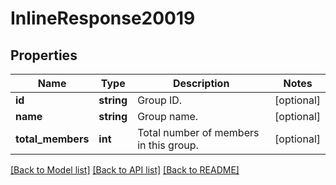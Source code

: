 # InlineResponse20019

## Properties
Name | Type | Description | Notes
------------ | ------------- | ------------- | -------------
**id** | **string** | Group ID. | [optional] 
**name** | **string** | Group name. | [optional] 
**total_members** | **int** | Total number of members in this group. | [optional] 

[[Back to Model list]](../README.md#documentation-for-models) [[Back to API list]](../README.md#documentation-for-api-endpoints) [[Back to README]](../README.md)


